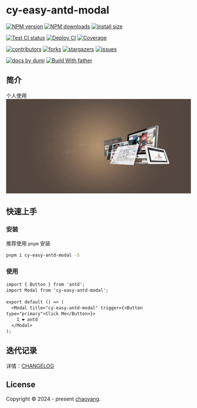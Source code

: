 # cy-easy-antd-modal

<!-- SHIELD GROUP -->

[![NPM version][npm-image]][npm-url] [![NPM downloads][download-image]][download-url] [![install size][npm-size]][npm-size-url]

[![Test CI status][test-ci]][test-ci-url] [![Deploy CI][release-ci]][release-ci-url] [![Coverage][coverage]][codecov-url]

[![contributors][contributors-shield]][contributors-url] [![forks][forks-shield]][forks-url] [![stargazers][stargazers-shield]][stargazers-url] [![issues][issues-shield]][issues-url]

[![docs by dumi][dumi-url]](https://d.umijs.org/) [![Build With father][father-url]](https://github.com/umijs/father/)

<!-- umi url -->

[dumi-url]: https://img.shields.io/badge/docs%20by-dumi-blue
[father-url]: https://img.shields.io/badge/build%20with-father-028fe4.svg

<!-- npm url -->

[npm-image]: http://img.shields.io/npm/v/cy-easy-antd-modal.svg?style=flat-square&color=deepgreen&label=latest
[npm-url]: http://npmjs.org/package/cy-easy-antd-modal
[npm-size]: https://img.shields.io/bundlephobia/minzip/cy-easy-antd-modal?color=deepgreen&label=gizpped%20size&style=flat-square
[npm-size-url]: https://packagephobia.com/result?p=cy-easy-antd-modal

<!-- coverage -->

[coverage]: https://codecov.io/gh/cy2zq/cy-easy-antd-modal/branch/master/graph/badge.svg
[codecov-url]: https://codecov.io/gh/cy2zq/cy-easy-antd-modal/branch/master

<!-- Github CI -->

[test-ci]: https://github.com/cy2zq/cy-easy-antd-modal/workflows/Test%20CI/badge.svg
[release-ci]: https://github.com/cy2zq/cy-easy-antd-modal/workflows/Release%20CI/badge.svg
[test-ci-url]: https://github.com/cy2zq/cy-easy-antd-modal/actions?query=workflow%3ATest%20CI
[release-ci-url]: https://github.com/cy2zq/cy-easy-antd-modal/actions?query=workflow%3ARelease%20CI
[download-image]: https://img.shields.io/npm/dm/cy-easy-antd-modal.svg?style=flat-square
[download-url]: https://npmjs.org/package/cy-easy-antd-modal

## 简介

个人使用
![demo](https://github.com/cy2zq/cyProfile/blob/main/images/1.jpg?raw=true)


## 快速上手

### 安装

推荐使用 `pnpm` 安装

```bash
pnpm i cy-easy-antd-modal -S
```

### 使用

```tsx | pure
import { Button } from 'antd';
import Modal from 'cy-easy-antd-modal';

export default () => (
  <Modal title="cy-easy-antd-modal" trigger={<Button type="primary">Click Me</Button>}>
    I ❤️ antd
  </Modal>
);
```

## 迭代记录

详情：[CHANGELOG](CHANGELOG.md)

## License

Copyright © 2024 - present [chaoyang][profile-url]. <br />

<!-- LINK GROUP -->

[profile-url]: https://cy2zq.github.io/cyProfile/

<!-- contributors -->

[contributors-shield]: https://img.shields.io/github/contributors/cy2zq/cy-easy-antd-modal.svg?style=flat
[contributors-url]: https://github.com/cy2zq/cy-easy-antd-modal/graphs/contributors

<!-- forks -->

[forks-shield]: https://img.shields.io/github/forks/cy2zq/cy-easy-antd-modal.svg?style=flat
[forks-url]: https://github.com/cy2zq/cy-easy-antd-modal/network/members

<!-- stargazers -->

[stargazers-shield]: https://img.shields.io/github/stars/cy2zq/cy-easy-antd-modal.svg?style=flat
[stargazers-url]: https://github.com/cy2zq/cy-easy-antd-modal/stargazers

<!-- issues -->

[issues-shield]: https://img.shields.io/github/issues/cy2zq/cy-easy-antd-modal.svg?style=flat
[issues-url]: https://github.com/cy2zq/cy-easy-antd-modal/issues/new/choose
